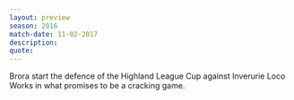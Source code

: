 ```yaml
---
layout: preview
season: 2016
match-date: 11-02-2017
description:
quote:
---
```

Brora start the defence of the Highland League Cup against Inverurie Loco Works in what promises to be a cracking game.
